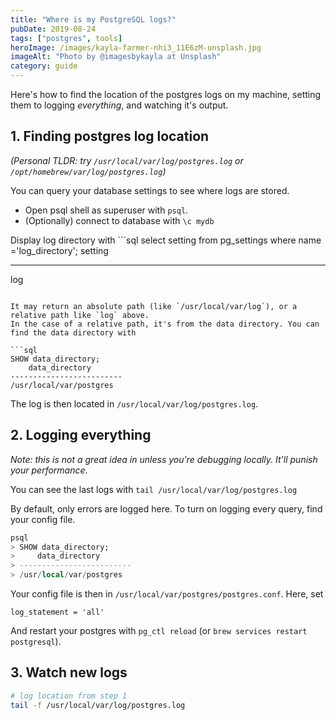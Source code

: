 ```yaml
---
title: "Where is my PostgreSQL logs?"
pubDate: 2019-08-24
tags: ["postgres", tools]
heroImage: /images/kayla-farmer-nhi3_11E6zM-unsplash.jpg
imageAlt: "Photo by @imagesbykayla at Unsplash"
category: guide
---
```


Here's how to find the location of the postgres logs on my machine, setting them to logging _everything_, and watching it's output.

## 1. Finding postgres log location

_(Personal TLDR: try `/usr/local/var/log/postgres.log` or `/opt/homebrew/var/log/postgres.log`)_

You can query your database settings to see where logs are stored.

- Open psql shell as superuser with `psql`.
- (Optionally) connect to database with `\c mydb`

Display log directory with ```sql
select setting from pg_settings where name ='log_directory';
setting

---

log

````

It may return an absolute path (like `/usr/local/var/log`), or a relative path like `log` above.
In the case of a relative path, it's from the data directory. You can find the data directory with

```sql
SHOW data_directory;
    data_directory
-------------------------
/usr/local/var/postgres
````

The log is then located in `/usr/local/var/log/postgres.log`.

## 2. Logging everything

_Note: this is not a great idea in unless you're debugging locally. It'll punish your performance_.

You can see the last logs with `tail /usr/local/var/log/postgres.log`

By default, only errors are logged here. To turn on logging every query, find your config file.

```sql
psql
> SHOW data_directory;
>     data_directory
> -------------------------
> /usr/local/var/postgres
```

Your config file is then in `/usr/local/var/postgres/postgres.conf`.
Here, set

```
log_statement = 'all'
```

And restart your postgres with `pg_ctl reload` (or `brew services restart postgresql`).

## 3. Watch new logs

```bash
# log location from step 1
tail -f /usr/local/var/log/postgres.log
```
